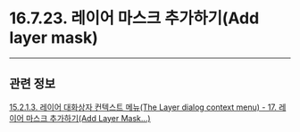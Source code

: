 # 16.7.23. 레이어 마스크 추가하기(Add layer mask)

***

## 관련 정보

[15.2.1.3. 레이어 대화상자 컨텍스트 메뉴(The Layer dialog context menu) - 17. 레이어 마스크 추가하기(Add Layer Mask…)](./15-02-01-03-the_layer_dialog_context_menu.md#15-02-01-03-s17)